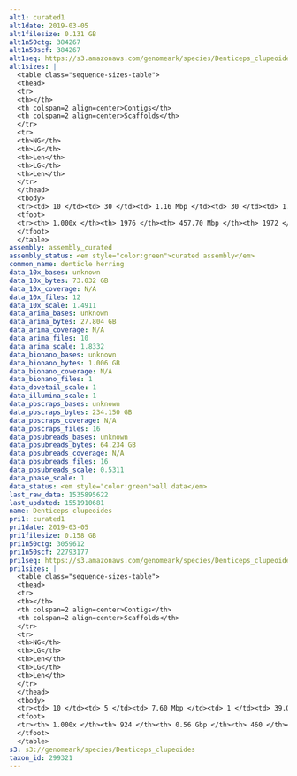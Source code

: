 ```yaml
---
alt1: curated1
alt1date: 2019-03-05
alt1filesize: 0.131 GB
alt1n50ctg: 384267
alt1n50scf: 384267
alt1seq: https://s3.amazonaws.com/genomeark/species/Denticeps_clupeoides/fDenClu1/assembly_curated/fDenClu1.alt.cur.20190305.fasta.gz
alt1sizes: |
  <table class="sequence-sizes-table">
  <thead>
  <tr>
  <th></th>
  <th colspan=2 align=center>Contigs</th>
  <th colspan=2 align=center>Scaffolds</th>
  </tr>
  <tr>
  <th>NG</th>
  <th>LG</th>
  <th>Len</th>
  <th>LG</th>
  <th>Len</th>
  </tr>
  </thead>
  <tbody>
  <tr><td> 10 </td><td> 30 </td><td> 1.16 Mbp </td><td> 30 </td><td> 1.16 Mbp </td></tr>  <tr><td> 20 </td><td> 79 </td><td> 0.80 Mbp </td><td> 79 </td><td> 0.80 Mbp </td></tr>  <tr><td> 30 </td><td> 146 </td><td> 0.61 Mbp </td><td> 146 </td><td> 0.61 Mbp </td></tr>  <tr><td> 40 </td><td> 229 </td><td> 0.50 Mbp </td><td> 229 </td><td> 0.50 Mbp </td></tr>  <tr style="background-color:#cccccc;"><td> 50 </td><td> 333 </td><td> 0.38 Mbp </td><td> 333 </td><td> 0.38 Mbp </td></tr>  <tr><td> 60 </td><td> 465 </td><td> 0.31 Mbp </td><td> 465 </td><td> 0.31 Mbp </td></tr>  <tr><td> 70 </td><td> 630 </td><td> 0.24 Mbp </td><td> 630 </td><td> 0.24 Mbp </td></tr>  <tr><td> 80 </td><td> 848 </td><td> 0.18 Mbp </td><td> 848 </td><td> 0.18 Mbp </td></tr>  <tr><td> 90 </td><td> 1159 </td><td> 0.12 Mbp </td><td> 1158 </td><td> 0.12 Mbp </td></tr>  <tr><td> 100 </td><td> 1975 </td><td> 164  bp </td><td> 1971 </td><td> 191  bp </td></tr>  </tbody>
  <tfoot>
  <tr><th> 1.000x </th><th> 1976 </th><th> 457.70 Mbp </th><th> 1972 </th><th> 457.70 Mbp </th></tr>
  </tfoot>
  </table>
assembly: assembly_curated
assembly_status: <em style="color:green">curated assembly</em>
common_name: denticle herring
data_10x_bases: unknown
data_10x_bytes: 73.032 GB
data_10x_coverage: N/A
data_10x_files: 12
data_10x_scale: 1.4911
data_arima_bases: unknown
data_arima_bytes: 27.804 GB
data_arima_coverage: N/A
data_arima_files: 10
data_arima_scale: 1.8332
data_bionano_bases: unknown
data_bionano_bytes: 1.006 GB
data_bionano_coverage: N/A
data_bionano_files: 1
data_dovetail_scale: 1
data_illumina_scale: 1
data_pbscraps_bases: unknown
data_pbscraps_bytes: 234.150 GB
data_pbscraps_coverage: N/A
data_pbscraps_files: 16
data_pbsubreads_bases: unknown
data_pbsubreads_bytes: 64.234 GB
data_pbsubreads_coverage: N/A
data_pbsubreads_files: 16
data_pbsubreads_scale: 0.5311
data_phase_scale: 1
data_status: <em style="color:green">all data</em>
last_raw_data: 1535895622
last_updated: 1551910681
name: Denticeps clupeoides
pri1: curated1
pri1date: 2019-03-05
pri1filesize: 0.158 GB
pri1n50ctg: 3059612
pri1n50scf: 22793177
pri1seq: https://s3.amazonaws.com/genomeark/species/Denticeps_clupeoides/fDenClu1/assembly_curated/fDenClu1.pri.cur.20190305.fasta.gz
pri1sizes: |
  <table class="sequence-sizes-table">
  <thead>
  <tr>
  <th></th>
  <th colspan=2 align=center>Contigs</th>
  <th colspan=2 align=center>Scaffolds</th>
  </tr>
  <tr>
  <th>NG</th>
  <th>LG</th>
  <th>Len</th>
  <th>LG</th>
  <th>Len</th>
  </tr>
  </thead>
  <tbody>
  <tr><td> 10 </td><td> 5 </td><td> 7.60 Mbp </td><td> 1 </td><td> 39.02 Mbp </td></tr>  <tr><td> 20 </td><td> 14 </td><td> 6.22 Mbp </td><td> 2 </td><td> 36.91 Mbp </td></tr>  <tr><td> 30 </td><td> 24 </td><td> 4.99 Mbp </td><td> 4 </td><td> 34.21 Mbp </td></tr>  <tr><td> 40 </td><td> 36 </td><td> 3.91 Mbp </td><td> 6 </td><td> 25.34 Mbp </td></tr>  <tr style="background-color:#cccccc;"><td> 50 </td><td> 52 </td><td style="background-color:#88ff88;"> 3.06 Mbp </td><td> 8 </td><td style="background-color:#88ff88;"> 22.79 Mbp </td></tr>  <tr><td> 60 </td><td> 74 </td><td> 2.25 Mbp </td><td> 11 </td><td> 22.54 Mbp </td></tr>  <tr><td> 70 </td><td> 105 </td><td> 1.57 Mbp </td><td> 14 </td><td> 21.43 Mbp </td></tr>  <tr><td> 80 </td><td> 150 </td><td> 0.94 Mbp </td><td> 16 </td><td> 20.35 Mbp </td></tr>  <tr><td> 90 </td><td> 261 </td><td> 0.25 Mbp </td><td> 19 </td><td> 19.30 Mbp </td></tr>  <tr><td> 100 </td><td> 923 </td><td> 193  bp </td><td> 459 </td><td> 8.88 Kbp </td></tr>  </tbody>
  <tfoot>
  <tr><th> 1.000x </th><th> 924 </th><th> 0.56 Gbp </th><th> 460 </th><th> 0.57 Gbp </th></tr>
  </tfoot>
  </table>
s3: s3://genomeark/species/Denticeps_clupeoides
taxon_id: 299321
---
```

